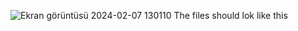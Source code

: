 ![Ekran görüntüsü 2024-02-07 130110](https://github.com/ryuveda/WebsiteTEST/assets/116549390/2e1a2f5d-5641-4a86-b55d-10b979bf88bb)
The files should lok like this
